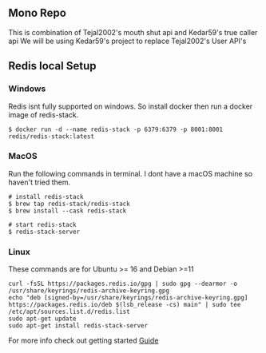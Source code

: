 ## Mono Repo
This is combination of 
Tejal2002's mouth shut api
and Kedar59's true caller api
We will be using Kedar59's project to replace Tejal2002's User API's

## Redis local Setup

### Windows
Redis isnt fully supported on windows. So install docker then run a docker image of redis-stack.
```
$ docker run -d --name redis-stack -p 6379:6379 -p 8001:8001 redis/redis-stack:latest
```
### MacOS
Run the following commands in terminal.
I dont have a macOS machine so haven't tried them.
```
# install redis-stack
$ brew tap redis-stack/redis-stack
$ brew install --cask redis-stack

# start redis-stack
$ redis-stack-server
```
### Linux
These commands are for Ubuntu >= 16 and Debian >=11
```
curl -fsSL https://packages.redis.io/gpg | sudo gpg --dearmor -o /usr/share/keyrings/redis-archive-keyring.gpg
echo "deb [signed-by=/usr/share/keyrings/redis-archive-keyring.gpg] https://packages.redis.io/deb $(lsb_release -cs) main" | sudo tee /etc/apt/sources.list.d/redis.list
sudo apt-get update
sudo apt-get install redis-stack-server
```
For more info check out getting started [Guide](https://redis.io/learn/howtos/quick-start)
